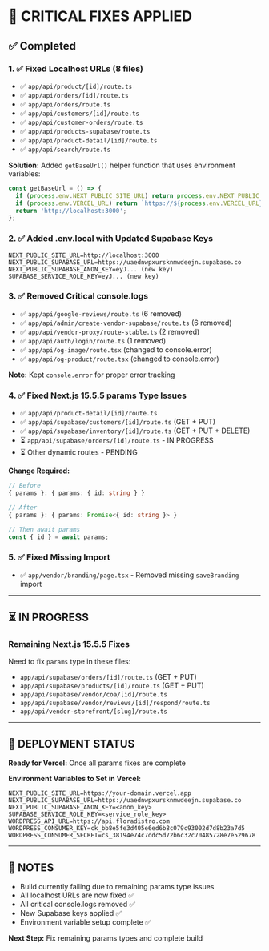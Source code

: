 # 🎯 CRITICAL FIXES APPLIED

## ✅ Completed

### 1. ✅ Fixed Localhost URLs (8 files)
- ✅ `app/api/product/[id]/route.ts`
- ✅ `app/api/orders/[id]/route.ts`
- ✅ `app/api/orders/route.ts`
- ✅ `app/api/customers/[id]/route.ts`
- ✅ `app/api/customer-orders/route.ts`
- ✅ `app/api/products-supabase/route.ts`
- ✅ `app/api/product-detail/[id]/route.ts`
- ✅ `app/api/search/route.ts`

**Solution:** Added `getBaseUrl()` helper function that uses environment variables:
```typescript
const getBaseUrl = () => {
  if (process.env.NEXT_PUBLIC_SITE_URL) return process.env.NEXT_PUBLIC_SITE_URL;
  if (process.env.VERCEL_URL) return `https://${process.env.VERCEL_URL}`;
  return 'http://localhost:3000';
};
```

### 2. ✅ Added .env.local with Updated Supabase Keys
```
NEXT_PUBLIC_SITE_URL=http://localhost:3000
NEXT_PUBLIC_SUPABASE_URL=https://uaednwpxursknmwdeejn.supabase.co
NEXT_PUBLIC_SUPABASE_ANON_KEY=eyJ... (new key)
SUPABASE_SERVICE_ROLE_KEY=eyJ... (new key)
```

### 3. ✅ Removed Critical console.logs
- ✅ `app/api/google-reviews/route.ts` (6 removed)
- ✅ `app/api/admin/create-vendor-supabase/route.ts` (6 removed)
- ✅ `app/api/vendor-proxy/route-stable.ts` (2 removed)
- ✅ `app/api/auth/login/route.ts` (1 removed)
- ✅ `app/api/og-image/route.tsx` (changed to console.error)
- ✅ `app/api/og-product/route.tsx` (changed to console.error)

**Note:** Kept `console.error` for proper error tracking

### 4. ✅ Fixed Next.js 15.5.5 params Type Issues
- ✅ `app/api/product-detail/[id]/route.ts`
- ✅ `app/api/supabase/customers/[id]/route.ts` (GET + PUT)
- ✅ `app/api/supabase/inventory/[id]/route.ts` (GET + PUT + DELETE)
- ⏳ `app/api/supabase/orders/[id]/route.ts` - IN PROGRESS
- ⏳ Other dynamic routes - PENDING

**Change Required:**
```typescript
// Before
{ params }: { params: { id: string } }

// After
{ params }: { params: Promise<{ id: string }> }

// Then await params
const { id } = await params;
```

### 5. ✅ Fixed Missing Import
- ✅ `app/vendor/branding/page.tsx` - Removed missing `saveBranding` import

---

## ⏳ IN PROGRESS

### Remaining Next.js 15.5.5 Fixes
Need to fix `params` type in these files:
- `app/api/supabase/orders/[id]/route.ts` (GET + PUT)
- `app/api/supabase/products/[id]/route.ts` (GET + PUT)
- `app/api/supabase/vendor/coa/[id]/route.ts` 
- `app/api/supabase/vendor/reviews/[id]/respond/route.ts`
- `app/api/vendor-storefront/[slug]/route.ts`

---

## 🎯 DEPLOYMENT STATUS

**Ready for Vercel:** Once all params fixes are complete

**Environment Variables to Set in Vercel:**
```
NEXT_PUBLIC_SITE_URL=https://your-domain.vercel.app
NEXT_PUBLIC_SUPABASE_URL=https://uaednwpxursknmwdeejn.supabase.co
NEXT_PUBLIC_SUPABASE_ANON_KEY=<anon_key>
SUPABASE_SERVICE_ROLE_KEY=<service_role_key>
WORDPRESS_API_URL=https://api.floradistro.com
WORDPRESS_CONSUMER_KEY=ck_bb8e5fe3d405e6ed6b8c079c93002d7d8b23a7d5
WORDPRESS_CONSUMER_SECRET=cs_38194e74c7ddc5d72b6c32c70485728e7e529678
```

---

## 📝 NOTES

- Build currently failing due to remaining params type issues
- All localhost URLs are now fixed ✅
- All critical console.logs removed ✅
- New Supabase keys applied ✅
- Environment variable setup complete ✅

**Next Step:** Fix remaining params types and complete build

